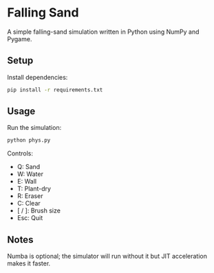 # Falling Sand

A simple falling-sand simulation written in Python using NumPy and Pygame.

## Setup

Install dependencies:

```bash
pip install -r requirements.txt
```

## Usage

Run the simulation:

```bash
python phys.py
```

Controls:
- Q: Sand
- W: Water
- E: Wall
- T: Plant-dry
- R: Eraser
- C: Clear
- \[ / \]: Brush size
- Esc: Quit

## Notes

Numba is optional; the simulator will run without it but JIT acceleration makes it faster.
